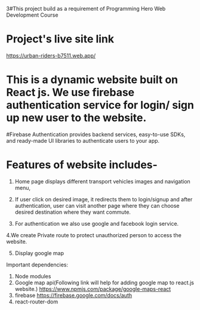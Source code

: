 3#This project build as a requirement of Programming Hero Web Development Course

# Project's live site link
https://urban-riders-b7511.web.app/

# This is a dynamic website built on React js. We use firebase authentication service for login/ sign up new user to the website.

#Firebase Authentication provides backend services, easy-to-use SDKs, and ready-made UI libraries to authenticate users to your app.

# Features of website includes-

1. Home page displays different transport vehicles images and navigation menu,
2. If user click on desired image, it redirects them to login/signup and after authentication, user can visit another page where they can choose desired destination where they want commute.

3. For authentication we also use google and facebook login service.

4.We create Private route to protect unauthorized person to access the website.

5. Display google map

Important dependencies:

1. Node modules
2. Google map api(Following link will help for adding google map to react.js website.)
   https://www.npmjs.com/package/google-maps-react
3. firebase
   https://firebase.google.com/docs/auth
4. react-router-dom
